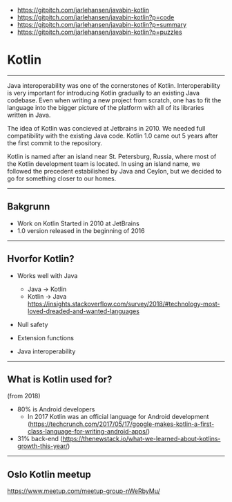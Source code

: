 * https://gitpitch.com/jarlehansen/javabin-kotlin
* https://gitpitch.com/jarlehansen/javabin-kotlin?p=code
* https://gitpitch.com/jarlehansen/javabin-kotlin?p=summary
* https://gitpitch.com/jarlehansen/javabin-kotlin?p=puzzles

# Kotlin
---

Java interoperability was one of the cornerstones of Kotlin. Interoperability is very important for introducing Kotlin gradually to an existing Java codebase. Even when writing a new project from scratch, one has to fit the language into the bigger picture of the platform with all of its libraries written in Java.

The idea of Kotlin was concieved at Jetbrains in 2010. We needed full compatibility with the existing Java code. Kotlin 1.0 came out 5 years after the first commit to the repository.

Kotlin is named after an island near St. Petersburg, Russia, where most of the Kotlin development team is located. In using an island name, we followed the precedent estabilished by Java and Ceylon, but we decided to go for something closer to our homes.

---

## Bakgrunn

* Work on Kotlin Started in 2010 at JetBrains
* 1.0 version released in the beginning of 2016

---

## Hvorfor Kotlin?

* Works well with Java
  * Java -> Kotlin
  * Kotlin -> Java
https://insights.stackoverflow.com/survey/2018/#technology-most-loved-dreaded-and-wanted-languages

* Null safety
* Extension functions
* Java interoperability

---

## What is Kotlin used for?
 (from 2018)
* 80% is Android developers
  * In 2017 Kotlin was an official language for Android development (https://techcrunch.com/2017/05/17/google-makes-kotlin-a-first-class-language-for-writing-android-apps/)
* 31% back-end
(https://thenewstack.io/what-we-learned-about-kotlins-growth-this-year/)

---

## Oslo Kotlin meetup

https://www.meetup.com/meetup-group-nWeRbyMu/
